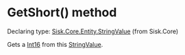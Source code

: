 <!--

Copyrights 2023 Sisk Framework - CypherPotato
Published under MIT license

!!! DO NOT EDIT THIS FILE !!!
This file was generated by a tool in the Sisk package. To edit the information in this documentation,
edit the XML documentation present in the Sisk source code.

-->


# GetShort() method

Declaring type: [Sisk.Core.Entity.StringValue](/read?q=/contents/spec/Sisk.Core.Entity.StringValue.md) (from Sisk.Core)


Gets a <a href="https://learn.microsoft.com/en-us/dotnet/api/System.Int16">Int16</a> from this <a href="/read?q=/contents/spec/Sisk.Core.Entity.StringValue.md">StringValue</a>.

